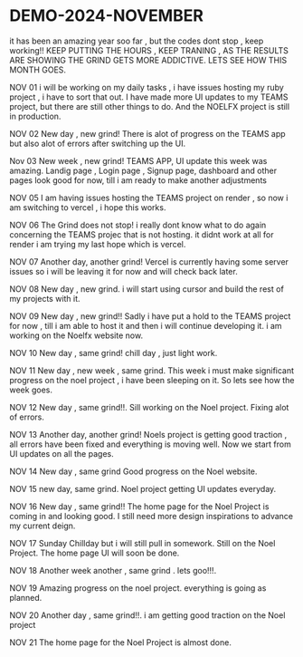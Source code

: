# DEMO-2024-NOVEMBER
it has been an amazing year soo far , but the codes dont stop , keep working!!
KEEP PUTTING THE HOURS , KEEP TRANING , AS THE RESULTS ARE SHOWING THE GRIND GETS MORE ADDICTIVE.
LETS SEE HOW THIS MONTH GOES.


NOV 01
i will be working on my daily tasks , i have issues hosting my ruby project , i have to sort that out.
I have made more UI updates to my TEAMS project, but there are still other things to do.
And the NOELFX project is still in production.

NOV 02
New day , new grind!
There is alot of progress on the TEAMS app but also alot of errors after switching up the UI. 

Nov 03
New week , new grind!
TEAMS APP, UI update this week was amazing.
Landig page , Login page , Signup page, dashboard and other pages look good for now, till i am ready to make another adjustments

NOV 05
I am having issues hosting the TEAMS project on render , so now i am switching to vercel , i hope this works.

NOV 06
The Grind does not stop!
i really dont know what to do again concerning the TEAMS projec that is not hosting.
it didnt work at all for render i am trying my last hope which is vercel.

NOV 07
Another day, another grind!
Vercel is currently having some server issues so i will be leaving it for now and will check back later.

NOV 08
New day , new grind.
i will start using cursor and build the rest of my projects with it.

NOV 09
New day , new grind!!
Sadly i have put a hold to the TEAMS project for now , till i am able to host it and then i will continue developing it.
i am working on the Noelfx website now.

NOV 10
New day , same grind!
chill day , just light work.

NOV 11
New day , new week , same grind.
This week i must make significant progress on the noel project , i have been sleeping on it.
So lets see how the week goes.

NOV 12
New day , same grind!!.
Sill working on the Noel project.
Fixing alot of errors.

NOV 13
Another day, another grind!
Noels project is getting good traction , all errors have been fixed and everything is moving well.
Now we start from UI updates on all the pages.

NOV 14
New day , same grind
Good progress on the Noel website.

NOV 15
new day, same grind.
Noel project getting UI updates everyday.

NOV 16
New day , same grind!!
The home page for the Noel Project is coming in and looking good.
I still need more design inspirations to advance my current deign.

NOV 17
Sunday Chillday but i will still pull in somework.
Still on the Noel Project.
The home page UI will soon be done.

NOV 18
Another week another , same grind . lets goo!!!.

NOV 19
Amazing progress on the noel project.
everything is going as planned.

NOV 20
Another day , same grind!!.
i am getting good traction on the Noel project 

NOV 21
The home page for the Noel Project is almost done.
